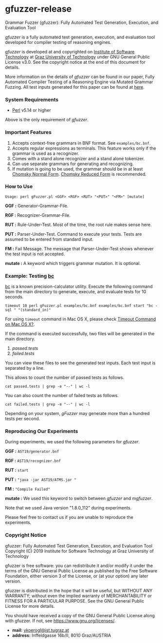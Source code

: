 # gfuzzer-release
Grammar Fuzzer (gfuzzer): Fully Automated Test Generation, Execution, and Evaluation Tool

*gfuzzer* is a fully automated test generation, execution, and evaluation tool developed for compiler testing of reasoning engines.

*gfuzzer* is developed at and copyrighted on [Institute of Software Technology][7] at [Graz University of Technology][8] under GNU General Public License v3.0. See the copyright notice at the end of this document for details.

More information on the details of *gfuzzer* can be found in our paper, Fully Automated Compiler Testing of a Reasoning Engine via Mutated Grammar Fuzzing. All test inputs generated for this paper can be found at [here][9].

### System Requirements

* [Perl][4] v5.14 or higher

Above is the only requirement of *gfuzzer*.

### Important Features

1. Accepts context-free grammars in BNF format. See `examples/bc.bnf`.
2. Accepts regular expressions as terminals. This feature works only if the grammar is used as a recognizer.
3. Comes with a stand alone recognizer and a stand alone tokenizer.
4. Can use separate grammars for generating and recognizing.
5. If mutation is going to be used, the grammar should be in at least [Chomsky Normal Form][2]. [Chomsky Reduced Form][3] is recommended.

### How to Use

```
Usage: perl gFuzzer.pl <GGF> <RGF> <RUT> "<PUT>" "<FM>" [mutate]
```

**GGF :** Generator-Grammar-File. 

**RGF :** Recognizer-Grammar-File. 

**RUT :** Rule-Under-Test. Most of the time, the root rule makes sense here.

**PUT :** Parser-Under-Test. Command to execute your tests. Tests are assumed to be entered from standard input.

**FM :** Fail Message. The message that Parser-Under-Test shows whenever the test input is not accepted. 

**mutate :** A keyword which triggers grammar mutation. It is optional.

### Example: Testing [bc][5]

[bc][5] is a known precision-calculator utility. Execute the following command from the main directory to generate, execute, and evaluate tests for 10 seconds.

```
timeout 10 perl gFuzzer.pl examples/bc.bnf examples/bc.bnf start "bc -sql " "(standard_in)"
```

For using `timeout` command in Mac OS X, please check [Timeout Command on Mac OS X?][6].

If the command is executed successfully, two files will be generated in the main directory.

1. *passed.tests*
2. *failed.tests*

You can view these files to see the generated test inputs. Each test input is separated by a line.

This allows to count the number of passed tests as follows.

```
cat passed.tests | grep -e "--" | wc -l
```

You can also count the number of failed tests as follows.

```
cat failed.tests | grep -e "--" | wc -l
```

Depending on your system, *gFuzzer* may generate more than a hundred tests per second.

### Reproducing Our Experiments

During experiments, we used the following parameters for *gfuzzer*.

**GGF :** `AST19/generator.bnf`

**RGF :** `AST19/recognizer.bnf`

**RUT :** `start`

**PUT :** `"java -jar AST19/ATMS.jar "`

**FM :** `"Compile Failed"`

**mutate :** We used this keyword to switch between *gfuzzer* and *mgfuzzer*.

Note that we used Java version "1.8.0_112" during experiments. 

Please feel free to contact us if you are unable to reproduce the experiments.

### Copyright Notice

gfuzzer: Fully Automated Test Generation, Execution, and Evaluation Tool
Copyright (C) 2019 Institute for Software Technology at Graz University of Technology

gfuzzer is free software: you can redistribute it and/or modify
it under the terms of the GNU General Public License as published by
the Free Software Foundation, either version 3 of the License, or
(at your option) any later version.

gfuzzer is distributed in the hope that it will be useful,
but WITHOUT ANY WARRANTY; without even the implied warranty of
MERCHANTABILITY or FITNESS FOR A PARTICULAR PURPOSE.  See the
GNU General Public License for more details.

You should have received a copy of the GNU General Public License
along with gfuzzer. If not, see <https://www.gnu.org/licenses/>.

* **mail:** ykoerogl@ist.tugraz.at
* **address:** Inffeldgasse 16b/II, 8010 Graz/AUSTRIA

[1]: https://www.google.com
[2]: https://en.wikipedia.org/wiki/Chomsky_normal_form
[3]: https://en.wikipedia.org/wiki/Chomsky_normal_form#Chomsky_reduced_form
[4]: https://www.perl.org/get.html
[5]: https://www.gnu.org/software/bc/manual/html_mono/bc.html
[6]: https://stackoverflow.com/questions/3504945/timeout-command-on-mac-os-x
[7]: http://www.ist.tugraz.at
[8]: https://www.tugraz.at
[9]: https://www.cmpe.boun.edu.tr/~yavuz.koroglu/AST19/